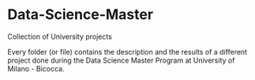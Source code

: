 # Data-Science-Master
Collection of University projects

Every folder (or file) contains the description and the results of a different project done during the Data Science Master Program at University of Milano - Bicocca.
